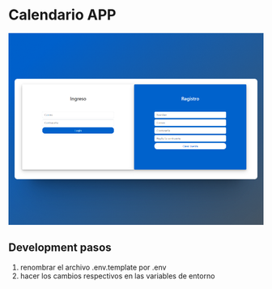 # Calendario APP
<div align="center">
<a href="https://calendario-app.up.railway.app/">
<img src="static/images/readme.png">
</a>
<p></p>
</div>


## Development pasos

1. renombrar el archivo .env.template por .env
2. hacer los cambios respectivos en las variables de entorno 

